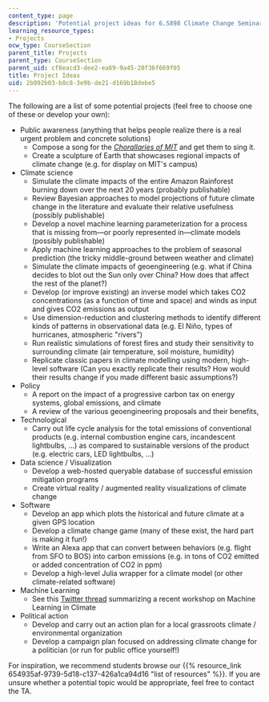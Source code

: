 ```yaml
---
content_type: page
description: 'Potential project ideas for 6.S898 Climate Change Seminar. '
learning_resource_types:
- Projects
ocw_type: CourseSection
parent_title: Projects
parent_type: CourseSection
parent_uid: cf8eacd3-dee2-ea69-9a45-20f36f669f05
title: Project Ideas
uid: 2b092b03-b8c8-3e9b-de21-d169b18debe5
---
```


The following are a list of some potential projects (feel free to choose one of these or develop your own):

*   Public awareness (anything that helps people realize there is a real urgent problem and concrete solutions)
    *   Compose a song for the _[Chorallaries of MIT](http://web.mit.edu/choral/www/index.html)_ and get them to sing it.
    *   Create a sculpture of Earth that showcases regional impacts of climate change (e.g. for display on MIT's campus)
*   Climate science
    *   Simulate the climate impacts of the entire Amazon Rainforest burning down over the next 20 years (probably publishable)
    *   Review Bayesian approaches to model projections of future climate change in the literature and evaluate their relative usefulness (possibly publishable)
    *   Develop a novel machine learning parameterization for a process that is missing from—or poorly represented in—climate models (possibly publishable)
    *   Apply machine learning approaches to the problem of seasonal prediction (the tricky middle-ground between weather and climate)
    *   Simulate the climate impacts of geoengineering (e.g. what if China decides to blot out the Sun only over China? How does that affect the rest of the planet?)
    *   Develop (or improve existing) an inverse model which takes CO2 concentrations (as a function of time and space) and winds as input and gives CO2 emissions as output
    *   Use dimension-reduction and clustering methods to identify different kinds of patterns in observational data (e.g. El Niño, types of hurricanes, atmospheric "rivers")
    *   Run realistic simulations of forest fires and study their sensitivity to surrounding climate (air temperature, soil moisture, humidity)
    *   Replicate classic papers in climate modelling using modern, high-level software (Can you exactly replicate their results? How would their results change if you made different basic assumptions?)
*   Policy
    *   A report on the impact of a progressive carbon tax on energy systems, global emissions, and climate
    *   A review of the various geoengineering proposals and their benefits,
*   Technological
    *   Carry out life cycle analysis for the total emissions of conventional products (e.g. internal combustion engine cars, incandescent lightbulbs, ...) as compared to sustainable versions of the product (e.g. electric cars, LED lightbulbs, ...)
*   Data science / Visualization
    *   Develop a web-hosted queryable database of successful emission mitigation programs
    *   Create virtual reality / augmented reality visualizations of climate change
*   Software
    *   Develop an app which plots the historical and future climate at a given GPS location
    *   Develop a climate change game (many of these exist, the hard part is making it fun!)
    *   Write an Alexa app that can convert between behaviors (e.g. flight from SFO to BOS) into carbon emissions (e.g. in tons of CO2 emitted or added concentration of CO2 in ppm)
    *   Develop a high-level Julia wrapper for a climate model (or other climate-related software)
*   Machine Learning
    *   See this [Twitter thread](https://twitter.com/raspstephan/status/1169735953419821056) summarizing a recent workshop on Machine Learning in Climate
*   Political action
    *   Develop and carry out an action plan for a local grassroots climate / environmental organization
    *   Develop a campaign plan focused on addressing climate change for a politician (or run for public office yourself!)

For inspiration, we recommend students browse our {{% resource_link 654935af-9739-5d18-c137-426a1ca94d16 "list of resources" %}}. If you are unsure whether a potential topic would be appropriate, feel free to contact the TA.
